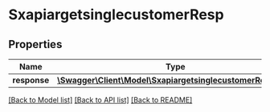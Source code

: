 # SxapiargetsinglecustomerResp

## Properties
Name | Type | Description | Notes
------------ | ------------- | ------------- | -------------
**response** | [**\Swagger\Client\Model\SxapiargetsinglecustomerResponse**](SxapiargetsinglecustomerResponse.md) |  | [optional] 

[[Back to Model list]](../README.md#documentation-for-models) [[Back to API list]](../README.md#documentation-for-api-endpoints) [[Back to README]](../README.md)


